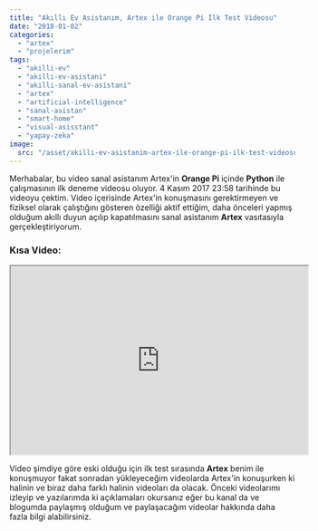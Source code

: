 ```yaml
---
title: "Akıllı Ev Asistanım, Artex ile Orange Pi İlk Test Videosu"
date: "2018-01-02"
categories: 
  - "artex"
  - "projelerim"
tags: 
  - "akilli-ev"
  - "akilli-ev-asistani"
  - "akilli-sanal-ev-asistani"
  - "artex"
  - "artificial-intelligence"
  - "sanal-asistan"
  - "smart-home"
  - "visual-asisstant"
  - "yapay-zeka"
image:
  src: "/asset/akilli-ev-asistanim-artex-ile-orange-pi-ilk-test-videosu/akilli-ev-asistanim-artex-ile-orange-pi-ilk-test-videosu.png"
---
```


Merhabalar, bu video sanal asistanım Artex'in **Orange Pi** içinde **Python** ile çalışmasının ilk deneme videosu oluyor. 4 Kasım 2017 23:58 tarihinde bu videoyu çektim. Video içerisinde Artex'in konuşmasını gerektirmeyen ve fiziksel olarak çalıştığını gösteren özelliği aktif ettiğim, daha önceleri yapmış olduğum akıllı duyun açılıp kapatılmasını sanal asistanım **Artex** vasıtasıyla gerçekleştiriyorum.

### Kısa Video:

<iframe src="https://drive.google.com/file/d/1hWOhR4zfGGGtQc5U42QK77oi_AzwYOgB/preview" width="525" height="333" allowfullscreen="true"></iframe>

Video şimdiye göre eski olduğu için ilk test sırasında **Artex** benim ile konuşmuyor fakat sonradan yükleyeceğim videolarda Artex'in konuşurken ki halinin ve biraz daha farklı halinin videoları da olacak. Önceki videolarımı izleyip ve yazılarımda ki açıklamaları okursanız eğer bu kanal da ve blogumda paylaşmış olduğum ve paylaşacağım videolar hakkında daha fazla bilgi alabilirsiniz.
